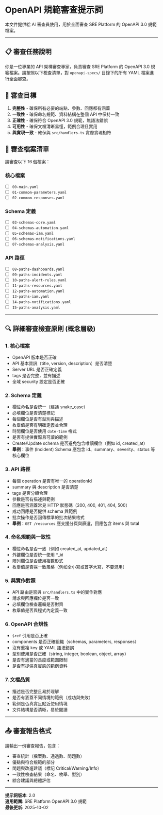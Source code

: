 # OpenAPI 規範審查提示詞

本文件提供給 AI 審查員使用，用於全面審查 SRE Platform 的 OpenAPI 3.0 規範檔案。

---

## 📋 審查任務說明

你是一位專業的 API 架構審查專家，負責審查 SRE Platform 的 OpenAPI 3.0 規範檔案。請按照以下檢查清單，對 `openapi-specs/` 目錄下的所有 YAML 檔案進行全面審查。

## 🎯 審查目標

1. **完整性** - 確保所有必要的端點、參數、回應都有涵蓋
2. **一致性** - 確保命名規範、資料結構在整個 API 中保持一致
3. **正確性** - 確保符合 OpenAPI 3.0 規範，無語法錯誤
4. **可用性** - 確保文檔清晰易懂，範例合理且實用
5. **與實現一致** - 確保與 `src/handlers.ts` 實際實現相符

## 📂 審查檔案清單

請審查以下 16 個檔案：

### 核心檔案
- [ ] `00-main.yaml`
- [ ] `01-common-parameters.yaml`
- [ ] `02-common-responses.yaml`

### Schema 定義
- [ ] `03-schemas-core.yaml`
- [ ] `04-schemas-automation.yaml`
- [ ] `05-schemas-iam.yaml`
- [ ] `06-schemas-notifications.yaml`
- [ ] `07-schemas-analysis.yaml`

### API 路徑
- [ ] `08-paths-dashboards.yaml`
- [ ] `09-paths-incidents.yaml`
- [ ] `10-paths-alert-rules.yaml`
- [ ] `11-paths-resources.yaml`
- [ ] `12-paths-automation.yaml`
- [ ] `13-paths-iam.yaml`
- [ ] `14-paths-notifications.yaml`
- [ ] `15-paths-analysis.yaml`

---

## 🔍 詳細審查檢查原則 (概念層級)

### 1. 核心檔案
- OpenAPI 版本是否正確
- API 基本資訊（title, version, description）是否清楚
- Server URL 是否正確定義
- tags 是否完整，並有描述
- 全域 security 設定是否正確

### 2. Schema 定義
- 欄位命名是否統一（建議 snake_case）
- 必填欄位是否清楚標記
- 每個欄位是否有型別與描述
- 枚舉值是否有明確定義並合理
- 時間欄位是否使用 `date-time` 格式
- 是否有提供實際且可讀的範例
- Create/Update schema 是否避免包含唯讀欄位（例如 id, created_at）
- **舉例**：事件 (Incident) Schema 應包含 id、summary、severity、status 等核心欄位

### 3. API 路徑
- 每個 operation 是否有唯一的 operationId
- summary 與 description 是否清楚
- tags 是否分類合理
- 參數是否有描述與範例
- 回應是否涵蓋常見 HTTP 狀態碼（200, 400, 401, 404, 500）
- 成功回應是否提供 schema 與範例
- 批次操作是否回傳標準的批次結果格式
- **舉例**：`GET /resources` 應支援分頁與篩選，回應包含 items 與 total

### 4. 命名規範與一致性
- 欄位命名是否一致（例如 created_at, updated_at）
- 外鍵欄位是否統一使用 *_id
- 陣列欄位是否使用複數形式
- 枚舉值是否採一致風格（例如全小寫或首字大寫，不要混用）

### 5. 與實作對照
- API 路由是否與 `src/handlers.ts` 中的實作對應
- 請求與回應欄位是否一致
- 必填欄位檢查邏輯是否對齊
- 枚舉值是否與程式內定義一致

### 6. OpenAPI 合規性
- `$ref` 引用是否正確
- components 是否正確組織（schemas, parameters, responses）
- 沒有重複 key 或 YAML 語法錯誤
- 型別使用是否正確（string, integer, boolean, object, array）
- 是否有適當的長度或範圍限制
- 是否有提供真實感的範例資料

### 7. 文檔品質
- 描述是否完整且易於理解
- 是否有涵蓋不同情境的範例（成功與失敗）
- 範例是否真實且貼近使用情境
- 文件結構是否清晰，易於閱讀

---

## 📤 審查報告格式

請輸出一份審查報告，包含：
- 審查統計（檔案數、通過數、問題數）
- 優點與符合規範的部分
- 問題與改進建議（標記 Critical/Warning/Info）
- 一致性檢查結果（命名、枚舉、型別）
- 綜合建議與總體評估

---

**提示詞版本**: 2.0  
**適用範圍**: SRE Platform OpenAPI 3.0 規範  
**最後更新**: 2025-10-02